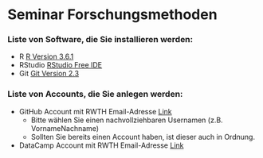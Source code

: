 Seminar Forschungsmethoden
================

### Liste von Software, die Sie installieren werden:

  - R [R Version 3.6.1](https://packages.othr.de/cran/)
  - RStudio [RStudio Free
    IDE](https://rstudio.com/products/rstudio/download/)
  - Git [Git Version 2.3](https://git-scm.com/downloads)

### Liste von Accounts, die Sie anlegen werden:

  - GitHub Account mit RWTH Email-Adresse [Link](http://www.github.com)
      - Bitte wählen Sie einen nachvollziehbaren Usernamen (z.B.
        VornameNachname)
      - Sollten Sie bereits einen Account haben, ist dieser auch in
        Ordnung.
  - DataCamp Account mit RWTH Email-Adresse
    [Link](http://www.datacamp.com)
